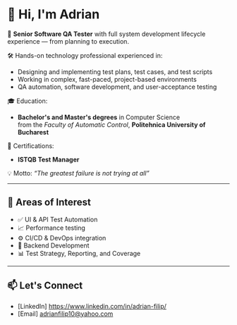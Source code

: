 # 👋 Hi, I'm Adrian

🎯 **Senior Software QA Tester** with full system development lifecycle experience — from planning to execution.

🛠️ Hands-on technology professional experienced in:
- Designing and implementing test plans, test cases, and test scripts
- Working in complex, fast-paced, project-based environments
- QA automation, software development, and user-acceptance testing

🎓 Education:
- **Bachelor's and Master's degrees** in Computer Science  
  from the *Faculty of Automatic Control*, **Politehnica University of Bucharest**

📜 Certifications:
- **ISTQB Test Manager**

💡 Motto: *“The greatest failure is not trying at all”*

---

## 📌 Areas of Interest

- ✅ UI & API Test Automation
- 📈 Performance testing
- ⚙️ CI/CD & DevOps integration 
- 🧱 Backend Development 
- 📊 Test Strategy, Reporting, and Coverage

---

## 📫 Let's Connect

- [LinkedIn] https://www.linkedin.com/in/adrian-filip/
- [Email] adrianfilip10@yahoo.com
